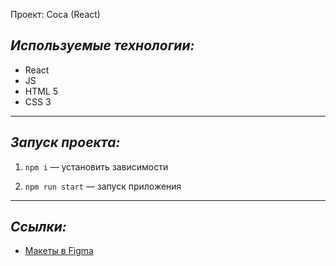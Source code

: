 Проект: Coca (React)

## _Используемые технологии:_

- React
- JS
- HTML 5
- CSS 3

---

## _Запуск проекта:_

1. `npm i` — установить зависимости

2. `npm run start` — запуск приложения

---

## _Ссылки:_

- [Макеты в Figma ](https://www.figma.com/design/ugDsET9AfdwJMCQ4qf2Qfg/Coca---Digital-Marketing-Website?node-id=134-411)
